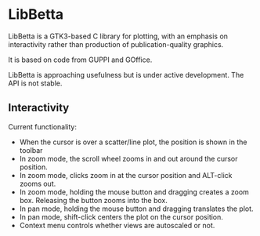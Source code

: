 # LibBetta

LibBetta is a GTK3-based C library for plotting, with an emphasis on interactivity
rather than production of publication-quality graphics.

It is based on code from GUPPI and GOffice.

LibBetta is approaching usefulness but is under active development. The API is not
stable.

## Interactivity

Current functionality:

* When the cursor is over a scatter/line plot, the position is shown in the
toolbar
* In zoom mode, the scroll wheel zooms in and out around the cursor position.
* In zoom mode, clicks zoom in at the cursor position and ALT-click zooms out.
* In zoom mode, holding the mouse button and dragging creates a zoom box.
Releasing the button zooms into the box.
* In pan mode, holding the mouse button and dragging translates the plot.
* In pan mode, shift-click centers the plot on the cursor position.
* Context menu controls whether views are autoscaled or not.
